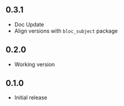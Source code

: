 ## 0.3.1

- Doc Update
- Align versions with `bloc_subject` package

## 0.2.0

- Working version

## 0.1.0

- Initial release
